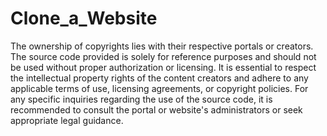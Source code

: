 # Clone_a_Website
The ownership of copyrights lies with their respective portals or creators. The source code provided is solely for reference purposes and should not be used without proper authorization or licensing. It is essential to respect the intellectual property rights of the content creators and adhere to any applicable terms of use, licensing agreements, or copyright policies. For any specific inquiries regarding the use of the source code, it is recommended to consult the portal or website's administrators or seek appropriate legal guidance.

